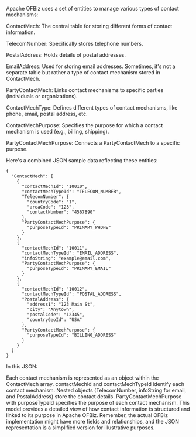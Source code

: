 Apache OFBiz uses a set of entities to manage various types of contact mechanisms:

ContactMech: The central table for storing different forms of contact information.

TelecomNumber: Specifically stores telephone numbers.

PostalAddress: Holds details of postal addresses.

EmailAddress: Used for storing email addresses. Sometimes, it's not a separate table but rather a type of contact mechanism stored in ContactMech.

PartyContactMech: Links contact mechanisms to specific parties (individuals or organizations).

ContactMechType: Defines different types of contact mechanisms, like phone, email, postal address, etc.

ContactMechPurpose: Specifies the purpose for which a contact mechanism is used (e.g., billing, shipping).

PartyContactMechPurpose: Connects a PartyContactMech to a specific purpose.

Here's a combined JSON sample data reflecting these entities:

```
{
  "ContactMech": [
    {
      "contactMechId": "10010",
      "contactMechTypeId": "TELECOM_NUMBER",
      "TelecomNumber": {
        "countryCode": "1",
        "areaCode": "123",
        "contactNumber": "4567890"
      },
      "PartyContactMechPurpose": {
        "purposeTypeId": "PRIMARY_PHONE"
      }
    },
    {
      "contactMechId": "10011",
      "contactMechTypeId": "EMAIL_ADDRESS",
      "infoString": "example@email.com",
      "PartyContactMechPurpose": {
        "purposeTypeId": "PRIMARY_EMAIL"
      }
    },
    {
      "contactMechId": "10012",
      "contactMechTypeId": "POSTAL_ADDRESS",
      "PostalAddress": {
        "address1": "123 Main St",
        "city": "Anytown",
        "postalCode": "12345",
        "countryGeoId": "USA"
      },
      "PartyContactMechPurpose": {
        "purposeTypeId": "BILLING_ADDRESS"
      }
    }
  ]
}
```

In this JSON:

Each contact mechanism is represented as an object within the ContactMech array.
contactMechId and contactMechTypeId identify each contact mechanism.
Nested objects (TelecomNumber, infoString for email, and PostalAddress) store the contact details.
PartyContactMechPurpose with purposeTypeId specifies the purpose of each contact mechanism.
This model provides a detailed view of how contact information is structured and linked to its purpose in Apache OFBiz. Remember, the actual OFBiz implementation might have more fields and relationships, and the JSON representation is a simplified version for illustrative purposes.